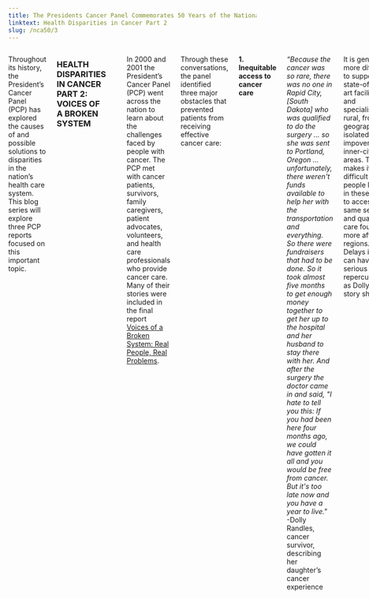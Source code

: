 ```yaml
---
title: The Presidents Cancer Panel Commemorates 50 Years of the National Cancer Act
linktext: Health Disparities in Cancer Part 2
slug: /nca50/3
---
```

<left-navigation root="/nca50/"></left-navigation>

<div class="small-12 medium-9 columns">

Throughout its history, the President’s Cancer Panel (PCP) has explored the causes of and possible solutions to disparities in the nation’s health care system. This blog series will explore three PCP reports focused on this important topic.

### HEALTH DISPARITIES IN CANCER PART 2: VOICES OF A BROKEN SYSTEM

<picture-with-quotes
image_src="nca50-3-1.png"
image_alt="PCP Members in 2001"
image_caption="PCP members in 2001. Left to right: Dennis J. Slamon, M.D., Ph.D., Frances M. Visco, J.D., Harold P. Freeman, M.D."
quotes='[
{
"text": "No person in America with cancer should go untreated, experience insurance-related diagnosis or treatment delays that jeopardize survival or be bankrupted by a cancer diagnosis. Yet these very things are happening to far too many of us. The problems of cancer care in America are not theoretical, analytic, or abstract—they are real problems affecting real people.",
"source": "Executive summary, 2001 PCP report, Voices of a Broken System: Real People, Real Problems"
}
]'>

In 2000 and 2001 the President’s Cancer Panel (PCP) went across the nation to learn about the challenges faced by people with cancer. The PCP met with cancer patients, survivors, family caregivers, patient advocates, volunteers, and health care professionals who provide cancer care. Many of their stories were included in the final report [Voices of a Broken System: Real People, Real Problems](https://deainfo.nci.nih.gov/advisory/pcp/archive/pcp00-01rpt/PCPvideo/voices_files/index.html).

Through these conversations, the panel identified three major obstacles that prevented patients from receiving effective cancer care:

**1\. Inequitable access to cancer care**

*“Because the cancer was so rare, there was no one in Rapid City, [South Dakota] who was qualified to do the surgery ... so she was sent to Portland, Oregon ... unfortunately, there weren't funds available to help her with the transportation and everything. So there were fundraisers that had to be done. So it took almost five months to get enough money together to get her up to the hospital and her husband to stay there with her. And after the surgery the doctor came in and said, "I hate to tell you this: If you had been here four months ago, we could have gotten it all and you would be free from cancer. But it's too late now and you have a year to live."*\
-Dolly Randles, cancer survivor, describing her daughter’s cancer experience

It is generally more difficult to support state-of-the-art facilities and specialists in rural, frontier, geographically isolated, or impoverished inner-city areas. This makes it difficult for people living in these areas to access the same services and quality of care found in more affluent regions. Delays in care can have serious repercussions, as Dolly’s story shows.

**2\. Inability to pay for care**

*“I had to go through a reapproval process [for Arizona state medical assistance]. In January, the government, Social Security, gave me a $15 raise a month. I went from $599 to $614. I was 66 cents over the limit, and they took away my medical insurance.”*\
-Catherine Danielson, stage IV throat cancer survivor and single mother of four

In 1998, 18.3% of the country did not have health insurance. Even those with insurance often found that treatments were either not covered or required such high co-pays that cancer care was still unaffordable. There are also many expenses that insurance does not cover, such as travel, child or family care, and missed work.

**3\. Culture and bias in cancer care**

*“My gynecologist had retired, and so I found a new one. I told him of my complaints. He checked me and asked me whether I had any STDs [sexually transmitted diseases] in my younger life, to which I said no. He almost insisted that it had to be so ... I was given the diagnosis of a urogenic bladder and I was treated for that with no improvement ... my situation got so bad that I called the doctor, complained so strongly, that I was eventually sent for an MRI scan, which revealed a large cancer, which had invaded my pelvic organs ... You see, the learned opinion that all black women have STDs prevented a correct diagnosis for my disease, which took three years to do.”*\
-Mavis A. Alleyne, cervical cancer survivor, New Mexico

The report found that “older, minority, and poorer patients tend to receive substandard care and have less favorable outcomes than those who are younger, white, or more affluent.” While some disparities can be attributed to economic factors, the PCP found that bias alone can contribute to poorer health outcomes. Mavis’s story shows how bias can affect medical decisions and delay diagnosis and treatment.

Even cultural misunderstandings stemming from lack of education can create barriers to care. It is important for health care providers to develop trust with their patients to allow for open conversations and implementable treatment plans. Speakers shared with the PCP how health care providers who are not familiar with the culture and customs of their patients may find it difficult to establish trusting relationships with their patients.

To address these challenges the PCP recommended efforts to:
- encourage telehealth technologies to reach low-resource areas,
- provide coverage to the uninsured,
- develop federal policies to minimize bias in the provision of cancer care, and
- encourage more members of underserved communities to enter the medical field.

In the 20 years since the Voices of a Broken System report was published, important progress has been made to reduce the barriers identified by the PCP:

**1\. Inequitable access to cancer care**

There have been significant advances in the technology and accessibility of telemedicine. As of December 2019, the [Federal Communications Commission estimates](https://www.fcc.gov/reports-research/reports/broadband-progress-reports/fourteenth-broadband-deployment-report), 99% of Americans (including 97% of those in rural areas) have access to broadband internet. Federal programs, such as [Lifeline](https://www.lifelinesupport.org/) and the [Emergency Broadband Benefit Program](https://www.usac.org/about/emergency-broadband-benefit-program/), also provide financial support to low-income households for phone and internet access.

Beyond telemedicine, efforts have been made to bring cancer care to underserved areas. NCI has a long history of [supporting some of these programs](https://pubmed.ncbi.nlm.nih.gov/8040683/). Many of these efforts were consolidated in 2014 to establish the [NCI Community Oncology Research Program (NCORP)](https://www.cancer.gov/research/infrastructure/clinical-trials/ncorp), a network of institutions that conduct clinical trials and cancer care delivery research in community settings, where most patients receive their care. NCORP clinical trials are on a range of topics, including cancer prevention, supportive care and symptom management, screening, and surveillance.

**2\. Inability to pay for care**

The Affordable Care Act (ACA) was a significant step in improving access to health insurance. In 2001, an estimated 39.9 million (18.3%) of Americans under the age of 65 were uninsured. By 2010, the year the ACA was enacted, this number had increased to 48.2 million (18.2%). As of 2020, the number of uninsured Americans under 65 [has decreased to 30.0 million (11.1%)](https://www.cdc.gov/nchs/nhis/healthinsurancecoverage.htm).

Despite this progress, more work needs to be done—25% of American cancer survivors [report difficulties paying medical bills](https://www.cdc.gov/mmwr/volumes/68/wr/mm6822a2.htm?s_cid=mm6822a2_w).

**3\. Culture and bias in cancer care**

Important work has been done to address bias and cultural misunderstandings in cancer care. In 2001, NCI established the [Center to Reduce Cancer Health Disparities](https://www.cancer.gov/about-nci/organization/crchd/about) (CRCHD) to help reduce the unequal burden of cancer. One of CRCHD’s primary activities is supporting research to better understand the causes of and solutions to cancer health disparities.

Progress has also been made to increase diversity in the cancer care and research workforce. Since 2002, the number of underrepresented minorities enrolled in medical school has increased. However, the physician workforce still [does not reflect the demographics of the US population](https://pubmed.ncbi.nlm.nih.gov/31483469/). Efforts to improve this trend include CRCHD’s [Continuing Umbrella of Research Experiences](https://www.cancer.gov/about-nci/organization/crchd/diversity-training/cure), a family of programs with diversity-enhancing training and career development opportunities. More recently, NIH announced the [UNITE initiative](https://www.nih.gov/ending-structural-racism/unite) to establish an equitable and civil culture within biomedical research and reduce barriers to racial equity in the workforce. NCI has also launched an [Equity and Inclusion Program](https://www.cancer.gov/research/key-initiatives/nci-equity-inclusion-program).

There have also been improvements to disparities in cancer outcomes. In 2001, Black Americans had a 26% higher cancer mortality rate than White Americans. As of 2018, this has decreased to a [13% higher cancer mortality rate](https://seer.cancer.gov/statistics-network/explorer/application.html?site=1&data_type=2&graph_type=2&compareBy=race&chk_race_5=5&chk_race_4=4&chk_race_3=3&chk_race_6=6&chk_race_2=2&sex=1&age_range=1&advopt_precision=1&advopt_show_ci=on&advopt_display=2).

*Voices of a Broken System* highlighted broad problems that affected people across the nation. The final part of this series on health disparities will look at the cancer challenges faced by specific groups of people in the PCP report, *Facing Cancer in Indian Country: The Yakama Nation and Pacific Northwest Tribes*.

</div>
